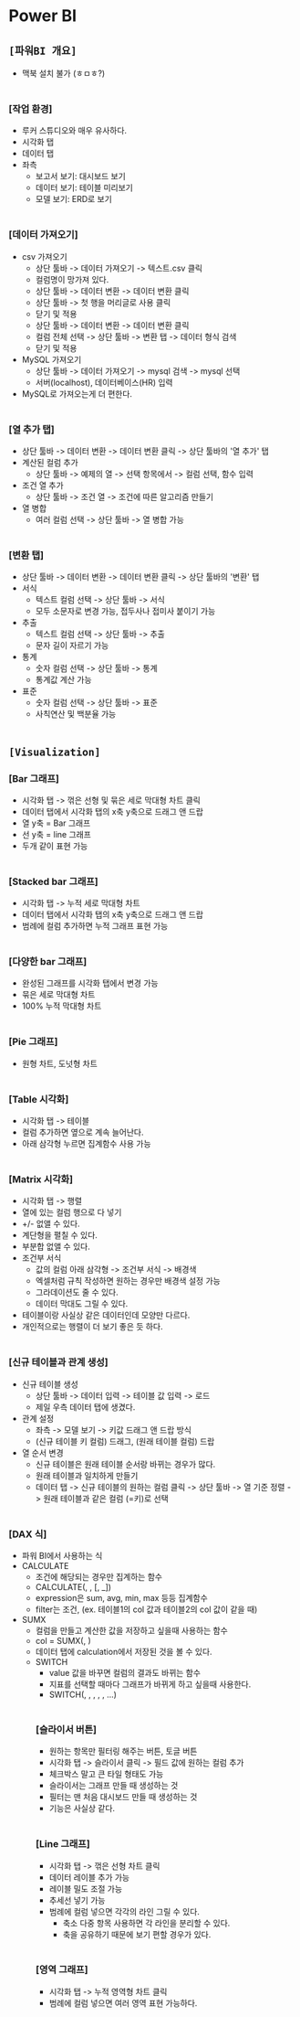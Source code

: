 # Power BI

## `[파워BI 개요]`
* 맥북 설치 불가 (ㅎㅁㅎ?)
<br><br>

### [작업 환경]
* 루커 스튜디오와 매우 유사하다.
* 시각화 탭
* 데이터 탭
* 좌측
    * 보고서 보기: 대시보드 보기
    * 데이터 보기: 테이블 미리보기
    * 모델 보기: ERD로 보기
<br><br>

### [데이터 가져오기]
* csv 가져오기
    * 상단 툴바 -> 데이터 가져오기 -> 텍스트.csv 클릭
    * 컬럼명이 망가져 있다.
    * 상단 툴바 -> 데이터 변환 -> 데이터 변환 클릭
    * 상단 툴바 -> 첫 행을 머리글로 사용 클릭
    * 닫기 및 적용
    * 상단 툴바 -> 데이터 변환 -> 데이터 변환 클릭
    * 컬럼 전체 선택 -> 상단 툴바 -> 변환 탭 -> 데이터 형식 검색
    * 닫기 및 적용
* MySQL 가져오기
    * 상단 툴바 -> 데이터 가져오기 -> mysql 검색 -> mysql 선택
    * 서버(localhost), 데이터베이스(HR) 입력
* MySQL로 가져오는게 더 편한다.
<br><br>

### [열 추가 탭]
* 상단 툴바 -> 데이터 변환 -> 데이터 변환 클릭 -> 상단 툴바의 '열 추가' 탭
* 계산된 컬럼 추가
    * 상단 툴바 -> 예제의 열 -> 선택 항목에서 -> 컬럼 선택, 함수 입력
* 조건 열 추가
    * 상단 툴바 -> 조건 열 -> 조건에 따른 알고리즘 만들기
* 열 병합
    * 여러 컬럼 선택 -> 상단 툴바 -> 열 병합 가능
<br><br>

### [변환 탭]
* 상단 툴바 -> 데이터 변환 -> 데이터 변환 클릭 -> 상단 툴바의 '변환' 탭
* 서식
    * 텍스트 컬럼 선택 -> 상단 툴바 -> 서식
    * 모두 소문자로 변경 가능, 접두사나 접미사 붙이기 가능
* 추출
    * 텍스트 컬럼 선택 -> 상단 툴바 -> 추출
    * 문자 길이 자르기 가능
* 통계
    * 숫자 컬럼 선택 -> 상단 툴바 -> 통계
    * 통계값 계산 가능
* 표준
    * 숫자 컬럼 선택 -> 상단 툴바 -> 표준
    * 사칙연산 및 백분율 가능
<br><br>



## `[Visualization]`

### [Bar 그래프]
* 시각화 탭 -> 꺾은 선형 및 묶은 세로 막대형 차트 클릭
* 데이터 탭에서 시각화 탭의 x축 y축으로 드래그 앤 드랍
* 열 y축 = Bar 그래프
* 선 y축 = line 그래프
* 두개 같이 표현 가능
<br><br>

### [Stacked bar 그래프]
* 시각화 탭 -> 누적 세로 막대형 차트
* 데이터 탭에서 시각화 탭의 x축 y축으로 드래그 앤 드랍
* 범례에 컬럼 추가하면 누적 그래프 표현 가능
<br><br>

### [다양한 bar 그래프]
* 완성된 그래프를 시각화 탭에서 변경 가능
* 묶은 세로 막대형 차트
* 100% 누적 막대형 차트
<br><br>

### [Pie 그래프]
* 원형 차트, 도넛형 차트
<br><br>

### [Table 시각화]
* 시각화 탭 -> 테이블
* 컬럼 추가하면 옆으로 계속 늘어난다.
* 아래 삼각형 누르면 집계함수 사용 가능
<br><br>

### [Matrix 시각화]
* 시각화 탭 -> 행렬
* 열에 있는 컬럼 행으로 다 넣기
* +/- 없앨 수 있다.
* 계단형을 펼칠 수 있다.
* 부분합 없앨 수 있다.
* 조건부 서식
    * 값의 컬럼 아래 삼각형 -> 조건부 서식 -> 배경색
    * 엑셀처럼 규칙 작성하면 원하는 경우만 배경색 설정 가능
    * 그라데이션도 줄 수 있다.
    * 데이터 막대도 그릴 수 있다.
* 테이블이랑 사실상 같은 데이터인데 모양만 다르다.
* 개인적으로는 행렬이 더 보기 좋은 듯 하다.
<br><br>

### [신규 테이블과 관계 생성]
* 신규 테이블 생성
    * 상단 툴바 -> 데이터 입력 -> 테이블 값 입력 -> 로드
    * 제일 우측 데이터 탭에 생겼다.
* 관계 설정
    * 좌측 -> 모델 보기 -> 키값 드래그 앤 드랍 방식
    * (신규 테이블 키 컬럼) 드래그, (원래 테이블 컬럼) 드랍
* 열 순서 변경
    * 신규 테이블은 원래 테이블 순서랑 바뀌는 경우가 많다.
    * 원래 테이블과 일치하게 만들기
    * 데이터 탭 -> 신규 테이블의 원하는 컬럼 클릭 -> 상단 툴바 -> 열 기준 정렬 -> 원래 테이블과 같은 컬럼 (=키)로 선택
<br><br>

### [DAX 식]
* 파워 BI에서 사용하는 식
* CALCULATE
    * 조건에 해당되는 경우만 집계하는 함수
    * CALCULATE(<expression>, <filter1>, <filter2> [, _])
    * expression은 sum, avg, min, max 등등 집계함수
    * filter는 조건, (ex. 테이블1의 col 값과 테이블2의 col 값이 같을 때)
* SUMX
    * 컬럼을 만들고 계산한 값을 저장하고 싶을때 사용하는 함수
    * col = SUMX(<table>, <expression>)
    * 데이터 탭에 calculation에서 저장된 것을 볼 수 있다.
* SWITCH
    * value 값을 바꾸면 컬럼의 결과도 바뀌는 함수
    * 지표를 선택할 때마다 그래프가 바뀌게 하고 싶을때 사용한다.
    * SWITCH(<expression>, <value1>, <result1>, <value2>, <result2>, ...)
<br><br>

### [슬라이서 버튼]
* 원하는 항목만 필터링 해주는 버튼, 토글 버튼
* 시각화 탭 -> 슬라이서 클릭 -> 필드 값에 원하는 컬럼 추가
* 체크박스 말고 큰 타일 형태도 가능
* 슬라이서는 그래프 만들 때 생성하는 것
* 필터는 맨 처음 대시보드 만들 때 생성하는 것
* 기능은 사실상 같다.
<br><br>

### [Line 그래프]
* 시각화 탭 -> 꺾은 선형 차트 클릭
* 데이터 레이블 추가 가능
* 레이블 밀도 조절 가능
* 추세선 넣기 가능
* 범례에 컬럼 넣으면 각각의 라인 그릴 수 있다.
    * 축소 다중 항목 사용하면 각 라인을 분리할 수 있다.
    * 축을 공유하기 때문에 보기 편할 경우가 있다.
<br><br>

### [영역 그래프]
* 시각화 탭 -> 누적 영역형 차트 클릭
* 범례에 컬럼 넣으면 여러 영역 표현 가능하다.
<br><br>


